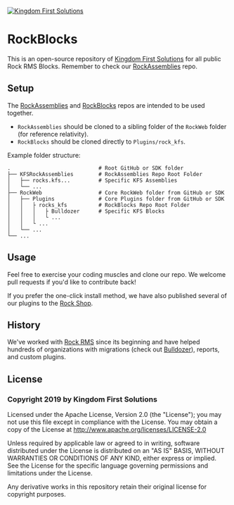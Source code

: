 [![Kingdom First Solutions](https://www.kingdomfirstsolutions.com/Content/ExternalSite/KFSArt/kingdomfirstlogo.png "Kingdom First Solutions")](https://www.kingdomfirstsolutions.com/rock)

# RockBlocks

This is an open-source repository of [Kingdom First Solutions](https://www.kingdomfirstsolutions.com/rock) for all public Rock RMS Blocks. Remember to check our [RockAssemblies](https://github.com/KingdomFirst/RockAssemblies) repo.

## Setup

The [RockAssemblies](https://github.com/KingdomFirst/RockAssemblies) and [RockBlocks](https://github.com/KingdomFirst/RockBlocks) repos are intended to be used together.

* `RockAssemblies` should be cloned to a sibling folder of the `RockWeb` folder (for reference relativity).
* `RockBlocks` should be cloned directly to `Plugins/rock_kfs`.

Example folder structure:

    .                            # Root GitHub or SDK folder
    ├── KFSRockAssemblies        # RockAssemblies Repo Root Folder
    │   ├── rocks.kfs...         # Specific KFS Assemblies
    │   └── ...
    ├── RockWeb                  # Core RockWeb folder from GitHub or SDK
    │   ├── Plugins              # Core Plugins folder from GitHub or SDK
    │   │   ├ rocks_kfs          # RockBlocks Repo Root Folder
    │   │   │   ├ Bulldozer      # Specific KFS Blocks
    │   │   │   └ ...
    │   │   └ ...
    │   └── ...
    └── ...

## Usage

Feel free to exercise your coding muscles and clone our repo.  We welcome pull requests if you'd like to contribute back!

If you prefer the one-click install method, we have also published several of our plugins to the [Rock Shop](https://www.rockrms.com/rockshop).

## History

We've worked with [Rock RMS](https://www.rockrms.com/) since its beginning and have helped hundreds of organizations with migrations (check out [Bulldozer](https://github.com/KingdomFirst/Bulldozer)), reports, and custom plugins.

## License

### Copyright 2019 by Kingdom First Solutions  

Licensed under the Apache License, Version 2.0 (the "License"); you may not use this file except in compliance with the License. You may obtain a copy of the License at http://www.apache.org/licenses/LICENSE-2.0  

Unless required by applicable law or agreed to in writing, software distributed under the License is distributed on an "AS IS" BASIS, WITHOUT WARRANTIES OR CONDITIONS OF ANY KIND, either express or implied. See the License for the specific language governing permissions and limitations under the License.

Any derivative works in this repository retain their original license for copyright purposes.
